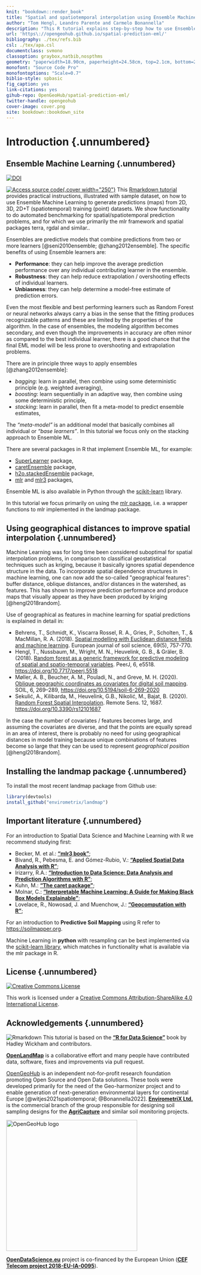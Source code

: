 ```yaml
---
knit: "bookdown::render_book"
title: "Spatial and spatiotemporal interpolation using Ensemble Machine Learning"
author: "Tom Hengl, Leandro Parente and Carmelo Bonannella"
description: "This R tutorial explains step-by-step how to use Ensemble Machine Learning to generate predictions (maps) from 2D, 3D, 2D+T training (point) datasets. We show functionality to do automated benchmarking for spatial/spatiotemporal prediction problems, and for which we use primarily the mlr framework and spatial packages terra, rgdal and similar. In addition, we explain how to plot spatial/spatiotemporal prediction inputs and outputs, including how to do accuracy plots and predictograms. We focus engineering the predictive mapping around three main areas: (a) accuracy performance, (b) computing time, (c) robustness of the algorithms (sensitivity to noise, artifacts etc). More chapters will be added in the future. Contributions are welcome. To discuss issues or report a bug please use the repository homepage."
url: 'https\://opengeohub.github.io/spatial-prediction-eml/'
bibliography: ./tex/refs.bib
csl: ./tex/apa.csl  
documentclass: svmono
classoption: graybox,natbib,nospthms
geometry: "paperwidth=18.90cm, paperheight=24.58cm, top=2.1cm, bottom=2.1cm, inner=2cm, outer=2cm"
monofont: "Source Code Pro"
monofontoptions: "Scale=0.7"
biblio-style: spbasic
fig_caption: yes
link-citations: yes
gihub-repo: OpenGeoHub/spatial-prediction-eml/
twitter-handle: opengeohub
cover-image: cover.png
site: bookdown::bookdown_site
---
```




# Introduction {.unnumbered}

## Ensemble Machine Learning {.unnumbered}

[![DOI](https://zenodo.org/badge/doi/10.5281/zenodo.5894878.svg)](https://doi.org/10.5281/zenodo.5894878)

[![Access source code](cover.jpg){.cover width="250"}](https://opengeohub.github.io/spatial-prediction-eml/) This [Rmarkdown tutorial](https://opengeohub.github.io/spatial-prediction-eml/) provides practical instructions, illustrated with sample 
dataset, on how to use Ensemble Machine Learning to generate predictions (maps) from 
2D, 3D, 2D+T (spatiotemporal) training (point) datasets. We show functionality to do 
automated benchmarking for spatial/spatiotemporal prediction problems, and for which 
we use primarily the mlr framework and spatial packages terra, rgdal and similar..

Ensembles are predictive models that combine predictions from two or more learners 
[@seni2010ensemble; @zhang2012ensemble]. The specific benefits of using Ensemble learners are:

- **Performance**: they can help improve the average prediction performance over any individual contributing learner in the ensemble.
- **Robustness**: they can help reduce extrapolation / overshooting effects of individual learners.
- **Unbiasness**: they can help determine a model-free estimate of prediction errors.

Even the most flexible and best performing learners such as Random Forest or neural 
networks always carry a bias in the sense that the fitting produces recognizable 
patterns and these are limited by the properties of the algorithm. In the case of 
ensembles, the modeling algorithm becomes secondary, and even though the improvements 
in accuracy are often minor as compared to the best individual learner, there is 
a good chance that the final EML model will be less prone to overshooting and 
extrapolation problems.

There are in principle three ways to apply ensembles [@zhang2012ensemble]:

- _bagging_: learn in parallel, then combine using some deterministic principle (e.g. weighted averaging),
- _boosting_: learn sequentially in an adaptive way, then combine using some deterministic principle,
- _stacking_: learn in parallel, then fit a meta-model to predict ensemble estimates,

The _“meta-model”_ is an additional model that basically combines all individual 
or _“base learners”_. In this tutorial we focus only on the stacking approach to Ensemble ML.

There are several packages in R that implement Ensemble ML, for example:

- [SuperLearner](https://cran.r-project.org/web/packages/SuperLearner/vignettes/Guide-to-SuperLearner.html) package,
- [caretEnsemble](https://cran.r-project.org/web/packages/caretEnsemble/vignettes/caretEnsemble-intro.html) package,
- [h2o.stackedEnsemble](http://docs.h2o.ai/h2o-tutorials/latest-stable/tutorials/ensembles-stacking/index.html) package,
- [mlr](https://mlr.mlr-org.com/reference/makeStackedLearner.html) and [mlr3](https://mlr3gallery.mlr-org.com/posts/2020-04-27-tuning-stacking/) packages,

Ensemble ML is also available in Python through the [scikit-learn](https://scikit-learn.org/stable/modules/ensemble.html) library.

In this tutorial we focus primarily on using the [mlr package](https://mlr.mlr-org.com/), 
i.e. a wrapper functions to mlr implemented in the landmap package.

## Using geographical distances to improve spatial interpolation {.unnumbered}

Machine Learning was for long time been considered suboptimal for spatial 
interpolation problems, in comparison to classifical geostatistical techniques 
such as kriging, because it basically ignores spatial dependence structure in 
the data. To incorporate spatial dependence structures in machine learning, one 
can now add the so-called "geographical features": buffer distance, oblique 
distances, and/or distances in the watershed, as features. This has shown to 
improve prediction performance and produce maps that visually appear as they 
have been produced by kriging [@hengl2018random].

Use of geographical as features in machine learning for spatial predictions is explained in detail in:

- Behrens, T., Schmidt, K., Viscarra Rossel, R. A., Gries, P., Scholten, T., & MacMillan, R. A. (2018). [Spatial modelling with Euclidean distance fields and machine learning](https://doi.org/10.1111/ejss.12687). European journal of soil science, 69(5), 757-770.
- Hengl, T., Nussbaum, M., Wright, M. N., Heuvelink, G. B., & Gräler, B. (2018). [Random forest as a generic framework for predictive modeling of spatial and spatio-temporal variables](https://doi.org/10.7717/peerj.5518). PeerJ, 6, e5518. <https://doi.org/10.7717/peerj.5518>  
- Møller, A. B., Beucher, A. M., Pouladi, N., and Greve, M. H. (2020). [Oblique geographic coordinates as covariates for digital soil mapping](https://doi.org/10.5194/soil-6-269-2020). SOIL, 6, 269–289, https://doi.org/10.5194/soil-6-269-2020
- Sekulić, A., Kilibarda, M., Heuvelink, G.B., Nikolić, M., Bajat, B. (2020). [Random Forest Spatial Interpolation](https://doi.org/10.3390/rs12101687). Remote Sens. 12, 1687. <https://doi.org/10.3390/rs12101687>  

In the case the number of covariates / features becomes large, and assuming the 
covariates are diverse, and that the points are equally spread in an area of 
interest, there is probably no need for using geographical distances in model 
training because unique combinations of features become so large that they can 
be used to represent _geographical position_ [@hengl2018random].

## Installing the landmap package {.unnumbered}

To install the most recent landmap package from Github use:


```r
library(devtools)
install_github("envirometrix/landmap")
```

## Important literature {.unnumbered}

For an introduction to Spatial Data Science and Machine Learning with R we 
recommend studying first:

- Becker, M. et al.: **[“mlr3 book”](https://mlr3book.mlr-org.com/)**;  
- Bivand, R., Pebesma, E. and Gómez-Rubio, V.: **[“Applied Spatial Data Analysis with R”](https://asdar-book.org/)**;  
- Irizarry, R.A.: **[“Introduction to Data Science: Data Analysis and Prediction Algorithms with R”](https://rafalab.github.io/dsbook/)**;  
- Kuhn, M.: **[“The caret package”](https://topepo.github.io/caret/)**;  
- Molnar, C.: **[“Interpretable Machine Learning: A Guide for Making Black Box Models Explainable”](https://christophm.github.io/interpretable-ml-book/)**;  
- Lovelace, R., Nowosad, J. and Muenchow, J.: **[“Geocomputation with R”](https://geocompr.robinlovelace.net/)**;  

For an introduction to **Predictive Soil Mapping** using R refer to <https://soilmapper.org>.

Machine Learning in **python** with resampling can be best implemented via the 
[scikit-learn library](https://scikit-learn.org/stable/), which matches in 
functionality what is available via the mlr package in R.

## License {.unnumbered}

[<img alt="Creative Commons License" style="border-width:0" src="https://i.creativecommons.org/l/by-sa/4.0/88x31.png" />](http://creativecommons.org/licenses/by-sa/4.0/)

This work is licensed under a [Creative Commons Attribution-ShareAlike 4.0 International License](http://creativecommons.org/licenses/by-sa/4.0/).



## Acknowledgements {.unnumbered}

![Rmarkdown](tex/R_logo.svg.png "R project") This tutorial is based on the **[“R for Data Science”](https://r4ds.had.co.nz/)** 
book by Hadley Wickham and contributors.

**[OpenLandMap](https://openlandmap.org)** is a collaborative effort and many people 
have contributed data, software, fixes and improvements via pull request. 

[OpenGeoHub](https://opengeohub.org) is an independent not-for-profit research 
foundation promoting Open Source and Open Data solutions. These tools were developed 
primarily for the need of the Geo-harmonizer project and to enable generation of 
next-generation environmental layers for continental Europe [@witjes2021spatiotemporal; @Bonannella2022].
**[EnvirometriX Ltd.](https://envirometrix.nl)** is the commercial branch of the group 
responsible for designing soil sampling designs for the **[AgriCapture](https://agricaptureco2.eu/)** 
and similar soil monitoring projects.

[<img src="tex/opengeohub_logo_ml.png" alt="OpenGeoHub logo" width="350"/>](https://opengeohub.org)

**[OpenDataScience.eu](https://opendatascience.eu/)** project is co-financed by the European Union (**[CEF Telecom project 2018-EU-IA-0095](https://ec.europa.eu/inea/en/connecting-europe-facility/cef-telecom/2018-eu-ia-0095)**).
